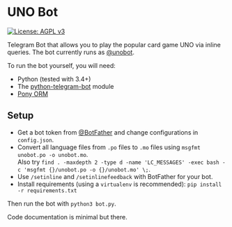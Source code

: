 # UNO Bot

[![License: AGPL v3](https://img.shields.io/badge/License-AGPL%20v3-blue.svg)](./LICENSE)

Telegram Bot that allows you to play the popular card game UNO via inline queries. The bot currently runs as [@unobot](http://telegram.me/unobot).

To run the bot yourself, you will need: 
- Python (tested with 3.4+)
- The [python-telegram-bot](https://github.com/python-telegram-bot/python-telegram-bot) module
- [Pony ORM](https://ponyorm.com/)

## Setup
- Get a bot token from [@BotFather](http://telegram.me/BotFather) and change configurations in `config.json`.
- Convert all language files from `.po` files to `.mo` files using `msgfmt unobot.po -o unobot.mo`.  
  Also try `find . -maxdepth 2 -type d -name 'LC_MESSAGES' -exec bash -c 'msgfmt {}/unobot.po -o {}/unobot.mo' \;`.
- Use `/setinline` and `/setinlinefeedback` with BotFather for your bot.
- Install requirements (using a `virtualenv` is recommended): `pip install -r requirements.txt`

Then run the bot with `python3 bot.py`.

Code documentation is minimal but there.
